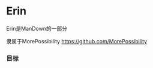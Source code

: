 





# Erin

Erin是ManDown的一部分

隶属于MorePossibility https://github.com/MorePossibility

### 目标

```

```































